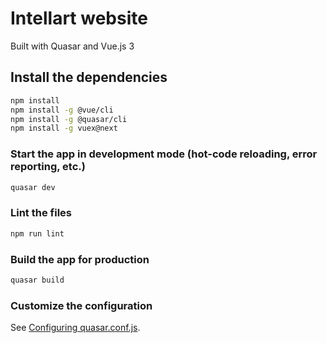 # Intellart website

Built with Quasar and Vue.js 3

## Install the dependencies
```bash
npm install
npm install -g @vue/cli
npm install -g @quasar/cli
npm install -g vuex@next
```

### Start the app in development mode (hot-code reloading, error reporting, etc.)
```bash
quasar dev
```

### Lint the files
```bash
npm run lint
```

### Build the app for production
```bash
quasar build
```

### Customize the configuration
See [Configuring quasar.conf.js](https://v2.quasar.dev/quasar-cli/quasar-conf-js).
